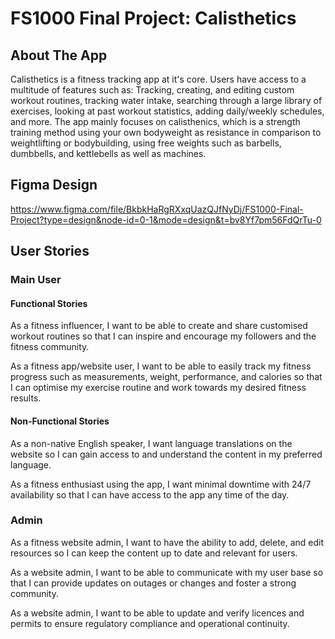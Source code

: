 # FS1000 Final Project: Calisthetics

## About The App

Calisthetics is a fitness tracking app at it's core. Users have access to a multitude of features such as: Tracking, creating, and editing custom workout routines, tracking water intake, searching through a large library of exercises, looking at past workout statistics, adding daily/weekly schedules, and more. The app mainly focuses on calisthenics, which is a strength training method using your own bodyweight as resistance in comparison to weightlifting or bodybuilding, using free weights such as barbells, dumbbells, and kettlebells as well as machines. 

## Figma Design
https://www.figma.com/file/BkbkHaRgRXxqUazQJfNyDj/FS1000-Final-Project?type=design&node-id=0-1&mode=design&t=bv8Yf7pm56FdQrTu-0

## User Stories

### Main User
#### Functional Stories
As a fitness influencer, I want to be able to create and share customised workout routines so that I can inspire and encourage my followers and the fitness community.

As a fitness app/website user, I want to be able to easily track my fitness progress such as measurements, weight, performance, and calories so that I can optimise my exercise routine and work towards my desired fitness results.

#### Non-Functional Stories
As a non-native English speaker, I want language translations on the website so I can gain access to and understand the content in my preferred language.

As a fitness enthusiast using the app, I want minimal downtime with 24/7 availability so that I can have access to the app any time of the day.

### Admin
As a fitness website admin, I want to have the ability to add, delete, and edit resources so I can keep the content up to date and relevant for users.

As a website admin, I want to be able to communicate with my user base so that I can provide updates on outages or changes and foster a strong community. 

As a website admin, I want to be able to update and verify licences and permits to ensure regulatory compliance and operational continuity.
